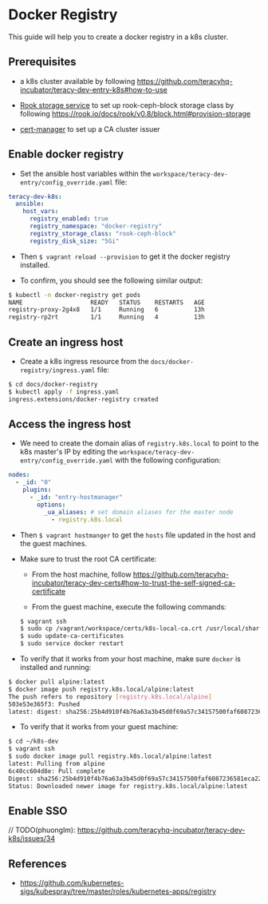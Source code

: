 # Docker Registry

This guide will help you to create a docker registry in a k8s cluster.


## Prerequisites

- a k8s cluster available by following https://github.com/teracyhq-incubator/teracy-dev-entry-k8s#how-to-use

- [Rook storage service](rook-storage-service.md) to set up rook-ceph-block storage class by
  following https://rook.io/docs/rook/v0.8/block.html#provision-storage

- [cert-manager](cert-manager.md) to set up a CA cluster issuer


## Enable docker registry

- Set the ansible host variables within the `workspace/teracy-dev-entry/config_override.yaml` file:


```yaml
teracy-dev-k8s:
  ansible:
    host_vars:
      registry_enabled: true
      registry_namespace: "docker-registry"
      registry_storage_class: "rook-ceph-block"
      registry_disk_size: "5Gi"
```

- Then `$ vagrant reload --provision` to get it the docker registry installed.

- To confirm, you should see the following similar output:

```bash
$ kubectl -n docker-registry get pods
NAME                   READY   STATUS    RESTARTS   AGE
registry-proxy-2g4x8   1/1     Running   6          13h
registry-rp2rt         1/1     Running   4          13h
```

## Create an ingress host


- Create a k8s ingress resource from the `docs/docker-registry/ingress.yaml` file:

```bash
$ cd docs/docker-registry
$ kubectl apply -f ingress.yaml 
ingress.extensions/docker-registry created
```

## Access the ingress host

- We need to create the domain alias of `registry.k8s.local` to point to the k8s master's IP by editing
the `workspace/teracy-dev-entry/config_override.yaml` with the following configuration:


```yaml
nodes:
  - _id: "0"
    plugins:
      - _id: "entry-hostmanager"
        options:
          _ua_aliases: # set domain aliases for the master node
            - registry.k8s.local
```

- Then `$ vagrant hostmanger` to get the `hosts` file updated in the host and the guest machines.


- Make sure to trust the root CA certificate:

  + From the host machine, follow https://github.com/teracyhq-incubator/teracy-dev-certs#how-to-trust-the-self-signed-ca-certificate

  + From the guest machine, execute the following commands:

  ```bash
  $ vagrant ssh
  $ sudo cp /vagrant/workspace/certs/k8s-local-ca.crt /usr/local/share/ca-certificates/
  $ sudo update-ca-certificates
  $ sudo service docker restart
  ```

- To verify that it works from your host machine, make sure `docker` is installed and running:

```bash
$ docker pull alpine:latest
$ docker image push registry.k8s.local/alpine:latest
The push refers to repository [registry.k8s.local/alpine]
503e53e365f3: Pushed 
latest: digest: sha256:25b4d910f4b76a63a3b45d0f69a57c34157500faf6087236581eca221c62d214 size: 528
```

- To verify that it works from your guest machine:

```bash
$ cd ~/k8s-dev
$ vagrant ssh
$ sudo docker image pull registry.k8s.local/alpine:latest
latest: Pulling from alpine
6c40cc604d8e: Pull complete 
Digest: sha256:25b4d910f4b76a63a3b45d0f69a57c34157500faf6087236581eca221c62d214
Status: Downloaded newer image for registry.k8s.local/alpine:latest
```


## Enable SSO

// TODO(phuonglm): https://github.com/teracyhq-incubator/teracy-dev-k8s/issues/34


## References

- https://github.com/kubernetes-sigs/kubespray/tree/master/roles/kubernetes-apps/registry

